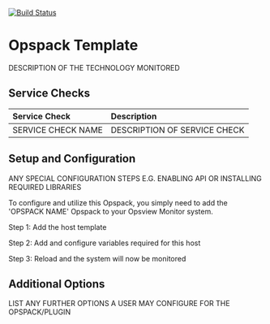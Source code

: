 [![Build Status](https://travis-ci.org/opsview/Opspack-Template.svg?branch=master)](https://travis-ci.org/opsview/Opspack-Template)

# Opspack Template

DESCRIPTION OF THE TECHNOLOGY MONITORED

## Service Checks

| Service Check | Description |
|:------------- |:----------- |
| SERVICE CHECK NAME | DESCRIPTION OF SERVICE CHECK |

## Setup and Configuration

ANY SPECIAL CONFIGURATION STEPS E.G. ENABLING API OR INSTALLING REQUIRED LIBRARIES

To configure and utilize this Opspack, you simply need to add the 'OPSPACK NAME' Opspack to your Opsview Monitor system.

Step 1: Add the host template

Step 2: Add and configure variables required for this host

Step 3: Reload and the system will now be monitored

## Additional Options

LIST ANY FURTHER OPTIONS A USER MAY CONFIGURE FOR THE OPSPACK/PLUGIN
